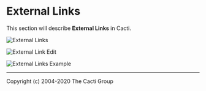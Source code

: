 # External Links

This section will describe **External Links** in Cacti.

![External Links](images/external-links.png)

![External Link Edit](images/external-links-edit1.png)

![External Links Example](images/external-links-example1.png)

---
Copyright (c) 2004-2020 The Cacti Group
